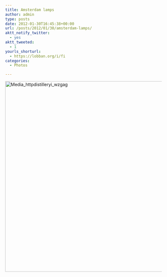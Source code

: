 ```yaml
---
title: Amsterdam lamps
author: admin
type: posts
date: 2012-01-30T16:45:38+00:00
url: /posts/2012/01/30/amsterdam-lamps/
aktt_notify_twitter:
  - yes
aktt_tweeted:
  - 1
yourls_shorturl:
  - https://lobban.org/i/fi
categories:
  - Photos

---
```

<div class='posterous_autopost'>
  <a href="http://instagr.am/p/mQB-5/"></p> 
  
  <div class='p_embed p_image_embed'>
    <a href="http://getfile7.posterous.com/getfile/files.posterous.com/nonimage/bssppeemFDhqcpIurgutbojrEBFtxcmoDvBozyBzrspFmdjzEvhazsykkalj/media_httpdistilleryi_wzgag.jpg.scaled1000.jpg"><img alt="Media_httpdistilleryi_wzgag" height="612" src="https://getfile7.posterous.com/getfile/files.posterous.com/nonimage/bssppeemFDhqcpIurgutbojrEBFtxcmoDvBozyBzrspFmdjzEvhazsykkalj/media_httpdistilleryi_wzgag.jpg.scaled1000.jpg" width="612" /></a>
  </div>
  
  <p>
    </a></div>